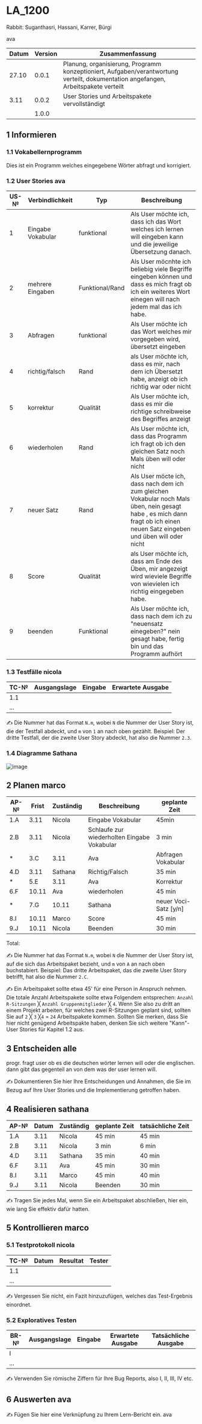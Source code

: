 # LA_1200

Rabbit: Suganthasri, Hassani, Karrer, Bürgi

ava

| Datum | Version | Zusammenfassung                                              |
| ----- | ------- | ------------------------------------------------------------ |
|27.10 | 0.0.1   | Planung, organisierung, Programm konzeptioniert, Aufgaben/verantwortung verteilt, dokumentation angefangen, Arbeitspakete verteilt|
|3.11|0.0.2| User Stories und Arbeitspakete vervollständigt  |
|       | 1.0.0   |                                                              |

## 1 Informieren

### 1.1 Vokabellernprogramm

Dies ist ein Programm welches eingegebene Wörter abfragt und korrigiert. 

### 1.2 User Stories ava

| US-№ | Verbindlichkeit | Typ  | Beschreibung                       |
| ---- | --------------- | ---- | ---------------------------------- |
| 1    | Eingabe Vokabular|  funktional    | Als User möchte ich, dass ich das Wort welches ich lernen will eingeben kann und die jeweilige Übersetzung danach. |
| 2  |mehrere Eingaben |Funktional/Rand|  Als User möcnhte ich beliebig viele Begriffe eingeben können und dass es mich fragt ob ich ein weiteres Wort einegen will nach jedem mal das ich habe.|
|3|Abfragen|funktional | Als User möchte ich das Wort welches mir vorgegeben wird, übersetzt eingeben|
|  4 | richtig/falsch | Rand  |als User möchte ich, dass es mir, nach dem ich Übersetzt habe, anzeigt ob ich richtig war oder nicht   |
|5 | korrektur | Qualität|Als User möchte ich, dass es mir die richtige schreibweise des Begriffes anzeigt | 
|6| wiederholen| Rand|Als User möchte ich, dass das Programm  ich fragt ob ich den gleichen Satz noch Mals üben will oder nicht| |
|7|neuer Satz| Rand| Als User möcte ich, dass nach dem ich zum gleichen Vokabular noch Mals üben, nein gesagt habe , es mich dann fragt ob ich einen neuen Satz eingeben und üben will oder nicht|
|8| Score| Qualität| als User möchte ich, dass am Ende des Üben, mir angezeigt wird wieviele Begriffe von wievielen ich richtig eingegeben habe.|
|9| beenden| Funktional |Als User möchte ich, dass nach dem ich zu "neuensatz einegeben?" nein gesagt habe, fertig bin und das Programm aufhört|




### 1.3 Testfälle nicola

| TC-№ | Ausgangslage | Eingabe | Erwartete Ausgabe |
| ---- | ------------ | ------- | ----------------- |
| 1.1  |              |         |                   |
| ...  |              |         |                   |

✍️ Die Nummer hat das Format `N.m`, wobei `N` die Nummer der User Story ist, die der Testfall abdeckt, und `m` von `1` an nach oben gezählt. Beispiel: Der dritte Testfall, der die zweite User Story abdeckt, hat also die Nummer `2.3`.

### 1.4 Diagramme Sathana
![image](https://user-images.githubusercontent.com/111046257/198239363-194b2d74-c47c-4a1f-8865-942de8d61778.png)

## 2 Planen marco

| AP-№ | Frist | Zuständig | Beschreibung     | geplante Zeit |
| ---- | ----- | --------- | ---------------- | ------------- |
| 1.A  | 3.11 |  Nicola   | Eingabe Vokabular |   45min       |
|2.B    |3.11| Nicola  | Schlaufe zur wiederholten Eingabe Vokabular| 3 min|
*| 3.C | 3.11 |  Ava| Abfragen Vokabular|   45 min   |
|4.D  | 3.11 |  Sathana  | Richtig/Falsch   |  35 min  |
 *|5.E | 3.11| Ava| Korrektur | 40 min|
 |6.F| 10.11| Ava | wiederholen| 45 min|
* |7.G| 10.11| Sathana| neuer Voci-Satz [y/n]| 45 min|
 | 8.I  | 10.11 | Marco  | Score |   45 min    |
 |9.J| 10.11| Nicola| Beenden| 30 min| 


Total: 

✍️ Die Nummer hat das Format `N.m`, wobei `N` die Nummer der User Story ist, auf die sich das Arbeitspaket bezieht, und `m` von `A` an nach oben buchstabiert. Beispiel: Das dritte Arbeitspaket, das die zweite User Story betrifft, hat also die Nummer `2.C`.

✍️ Ein Arbeitspaket sollte etwa 45' für eine Person in Anspruch nehmen. Die totale Anzahl Arbeitspakete sollte etwa Folgendem entsprechen: `Anzahl R-Sitzungen` ╳ `Anzahl Gruppenmitglieder` ╳ `4`. Wenn Sie also zu dritt an einem Projekt arbeiten, für welches zwei R-Sitzungen geplant sind, sollten Sie auf `2` ╳ `3` ╳`4` = `24` Arbeitspakete kommen. Sollten Sie merken, dass Sie hier nicht genügend Arbeitspakte haben, denken Sie sich weitere "Kann"-User Stories für Kapitel 1.2 aus.

## 3 Entscheiden alle
progr. fragt user ob es die deutschen wörter lernen will oder die englischen. dann gibt das gegenteil an von dem was der user lernen will.

✍️ Dokumentieren Sie hier Ihre Entscheidungen und Annahmen, die Sie im Bezug auf Ihre User Stories und die Implementierung getroffen haben.

## 4 Realisieren sathana

| AP-№ | Datum | Zuständig | geplante Zeit | tatsächliche Zeit |
| ---- | ----- | --------- | ------------- | ----------------- |
| 1.A  |  3.11  |  Nicola |       45 min        |   45 min  |
| 2.B  |    3.11   | Nicola  |  3 min     |    6 min  |
| 4.D | 3.11| Sathana | 35 min | 40 min |
|6.F | 3.11| Ava | 45 min | 30 min |
|8.I | 3.11| Marco| 45 min | 40 min|
| 9.J | 3.11| Nicola| Beenden| 30 min | 20 min|

✍️ Tragen Sie jedes Mal, wenn Sie ein Arbeitspaket abschließen, hier ein, wie lang Sie effektiv dafür hatten.

## 5 Kontrollieren marco

### 5.1 Testprotokoll nicola

| TC-№ | Datum | Resultat | Tester |
| ---- | ----- | -------- | ------ |
| 1.1  |       |          |        |
| ...  |       |          |        |

✍️ Vergessen Sie nicht, ein Fazit hinzuzufügen, welches das Test-Ergebnis einordnet.

### 5.2 Exploratives Testen

| BR-№ | Ausgangslage | Eingabe | Erwartete Ausgabe | Tatsächliche Ausgabe |
| ---- | ------------ | ------- | ----------------- | -------------------- |
| I    |              |         |                   |                      |
| ...  |              |         |                   |                      |

✍️ Verwenden Sie römische Ziffern für Ihre Bug Reports, also I, II, III, IV etc.

## 6 Auswerten ava

✍️ Fügen Sie hier eine Verknüpfung zu Ihrem Lern-Bericht ein. ava
